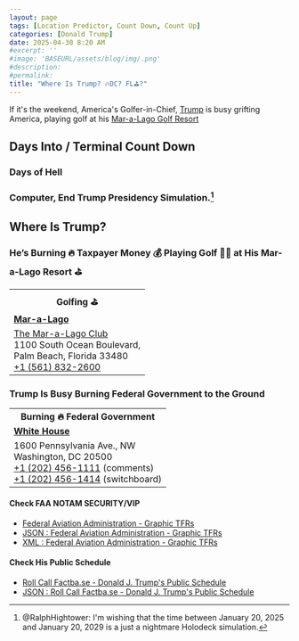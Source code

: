 ```yaml
---
layout: page
tags: [Location Predictor, Count Down, Count Up]
categories: [Donald Trump]
date: 2025-04-30 8:20 AM
#excerpt: ''
#image: 'BASEURL/assets/blog/img/.png'
#description:
#permalink:
title: "Where Is Trump? 🔥DC? FL⛳️?"
---
```


If it's the weekend, America's Golfer-in-Chief, [Trump](https://www.donaldjtrump.com/) is busy grifting America, playing golf at his [Mar-a-Lago Golf Resort](https://www.maralagoclub.com/)

## Days Into / Terminal Count Down 

### Days of Hell

  <div id="daysSince"></div>

### Computer, End Trump Presidency Simulation.[^2025]

  <div id="daysRemaining"></div>

[^2025]: @RalphHightower: I'm wishing that the time between January 20, 2025 and January 20, 2029 is a just a nightmare Holodeck[^2029] simulation. 

[^2029]: [Begin Program: The Reality Of Building a Holodeck Today / Star Trek](https://www.startrek.com/news/begin-program-the-reality-of-building-a-holodeck-today)<br />Star Trek: The Next Generation<br />Published May 18, 2021<br />By Becca Caddy

<script>
    // Set your dates here (year, month (0-based), day, hour, minute)
    const startDate = new Date(2025, 0, 19, 0, 0);     // Jan 20, 2025 12:00 PM
    const endDate = new Date(2029, 0, 20, 12, 0, 0);      // Jan 20, 2029, 12:00 PM

    function getDaysDiff(from, to) {
      // Calculate difference in milliseconds
      const msPerDay = 24 * 60 * 60 * 1000;
      return Math.floor((to - from) / msPerDay);
    }

    function fmtPercent(real) {
      const pct = Math.round(real * 10000) / 100;
      percent = pct.toFixed(2);
      return percent;
    }

    function showElement(name) {
      const element = document.getElementById(name);
      if (element != null) {
        document.getElementById(name).style.display = 'block';
      }
    }

    function hideElement(name) {
      var element = document.getElementById(name);
      if (element != null) {
        element.style.display = 'none';
      }
    }

    function updateCounters() {
      showElement('burn');
      showElement('golf');
      const now = new Date();
      // Set time to noon for today
      now.setHours(12, 0, 0, 0);

      const daysSince = getDaysDiff(startDate, now);
      const daysRemaining = getDaysDiff(now, endDate);
      const daysTotal = getDaysDiff(startDate, endDate);
      const pctTermCompleted = daysSince / daysTotal;
      const pctTermRemaing = daysRemaining / daysTotal;
  
      weekDay = now.getDay(); // Sunday = 0
      //weekDay = 0;
      month = now.getMonth(); // January = 0
      monthDay = now.getDate(); // 1-31
      var burn = document.getElementById('burn');
      var golf = document.getElementById('golf');
      switch (weekDay) {
        case 0:
        case 6:
        case 7: // out of bounds special: holiday
          //document.getElementById('burn').style.display = 'none';
          //document.getElementById('golf').style.display = 'block';
          showElement('golf');
          hideElement('burn');
          break;
        case 1:
        case 2:
        case 3:
        case 4:
          //document.getElementById('burn').style.display = 'block';
          //document.getElementById('golf').style.display = 'none';
          showElement('burn');
          hideElement('golf');
          break;
        case 5: // special case: check time
          break;
        }


      document.getElementById('daysSince').textContent = daysSince >= 0 ? daysSince + " days " + fmtPercent(pctTermCompleted) + "%" : "Event is in the future";
      document.getElementById('daysRemaining').textContent = daysRemaining >= 0 ? daysRemaining + " days " + fmtPercent(pctTermRemaing) + "%" : "Event has passed";
    }

    updateCounters();
  </script>

## Where Is Trump?

<div class="post-content" id="golf">

<h3> He’s Burning 🔥 Taxpayer Money 💰 Playing Golf 🏌️‍♂️ at His Mar-a-Lago Resort ⛳️</h3>

<table>
  <tr>
    <th>Golfing ⛳️</th>
  </tr>
  <tr>
    <td><strong><a class="page-link" href="https://www.maralagoclub.com/">Mar-a-Lago</a></strong></td>
  </tr>
  <tr>
    <td><a class="page-link" href="https://www.maralagoclub.com/">The Mar-a-Lago Club</a><br /> 1100 South Ocean Boulevard, <br /> Palm Beach, Florida 33480 <br /> <a class="page-link" href="tel+15618322600">+1 (561) 832-2600</a></td>
  </tr>
</table>

</div>

<div class="post-content" id="burn">

<h3>Trump Is Busy Burning Federal Government to the Ground</h3>

<table>
  <tr>
    <th>Burning 🔥 Federal Government</th>
  </tr>
  <tr>
    <td><strong><a class="page-link" href="https://www.whitehouse.gov">White House</a></strong></td>
  </tr>
  <tr>
    <td>1600 Pennsylvania Ave., NW <br /> Washington, DC 20500 <br /> <a class="page-link" href="tel:+12024561111">+1 (202) 456-1111</a> (comments) <br /> <a class="page-link" href="tel:+12024561414">+1 (202) 456-1414</a> (switchboard)</td>
  </tr>
</table>

</div>

#### Check FAA NOTAM SECURITY/VIP

- [Federal Aviation Administration - Graphic TFRs](https://tfr.faa.gov/tfr3/?page=list)
- [JSON : Federal Aviation Administration - Graphic TFRs](https://tfr.faa.gov/tfr3/export/json)
- [XML : Federal Aviation Administration - Graphic TFRs](https://tfr.faa.gov/tfr3/export/xml)

#### Check His Public Schedule 

- [Roll Call Factba.se - Donald J. Trump's Public Schedule](https://rollcall.com/factbase/trump/topic/calendar/)
- [JSON : Roll Call Factba.se - Donald J. Trump's Public Schedule](https://media-cdn.factba.se/rss/json/trump/calendar-full.json)
